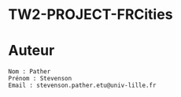 # TW2-PROJECT-FRCities

# Auteur

    Nom : Pather
    Prénom : Stevenson
    Email : stevenson.pather.etu@univ-lille.fr
	

